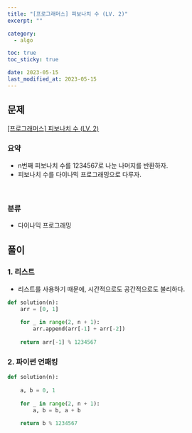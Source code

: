 ```yaml
---
title: "[프로그래머스] 피보나치 수 (LV. 2)"
excerpt: ""

category:
  - algo

toc: true
toc_sticky: true

date: 2023-05-15
last_modified_at: 2023-05-15
---
```


## 문제

[[프로그래머스] 피보나치 수 (LV. 2)](https://programmers.co.kr/learn/courses/30/lessons/12945)

### 요약

- n번째 피보나치 수를 1234567로 나눈 나머지를 반환하자.
- 피보나치 수를 다이나믹 프로그래밍으로 다루자.
<br>

### 분류

- 다이나믹 프로그래밍

## 풀이

### 1. 리스트

-  리스트를 사용하기 때문에, 시간적으로도 공간적으로도 불리하다.

```python
def solution(n):
    arr = [0, 1]
    
    for _ in range(2, n + 1):
        arr.append(arr[-1] + arr[-2])
    
    return arr[-1] % 1234567

```


### 2. 파이썬 언패킹

```python
def solution(n):
    
    a, b = 0, 1
    
    for _ in range(2, n + 1):
        a, b = b, a + b
        
    return b % 1234567

```
